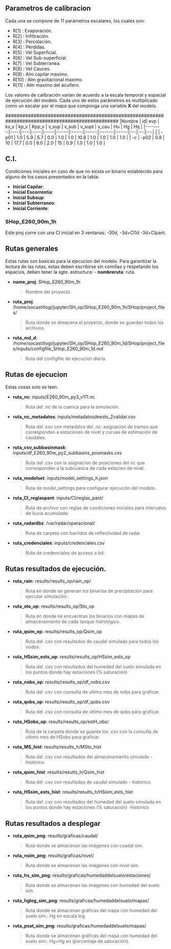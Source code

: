 ## Parametros de calibracion

Cada una se compone de 11 parámetros escalares, los cuales son:

- R[1] : Evaporación.
- R[2] : Infiltración.
- R[3] : Percolación.
- R[4] : Pérdidas.
- R[5] : Vel Superficial.
- R[6] : Vel Sub-superficial.
- R[7] : Vel Subterranea.
- R[8] : Vel Cauces.
- R[9] : Alm capilar maximo.
- R[10] : Alm gravitacional maximo.
- R[11] : Alm maximo del acuifero.

Los valores de calibración varían de acuerdo a la escala temporal y 
espacial de ejecución del modelo.  Cada uno de estos parámetros es 
multiplicado como un escalar por el mapa que componga una variable **X**
del modelo. 

################################################################################################
|Nombre | id| evp | ks_v | kp_v | Kpp_v | v_sup | v_sub | v_supt | v_cau | Hu | Hg | Hq |
|--------:|----:|:---:|:----:|:----:|:-----:|:-----:|:-----:|:------:|:-----:|:--:|:--:|:--:|
|    | -p01 | 1.0 | 5.9 | 5.7 | 0.0 | 1.0 | 1.0 | 10.8 | 1.0 | 1.0 | 1.0 | 1.0 |
| -c   | -p02 | 0.8 | 10 | 17.7 | 0.0 | 9.0 | 2.0 | 15 | 0.9 | 1.0 | 1.0 | 1.0 |



## C.I.

Condiciones iniciales en caso de que no exista un binario establecido
para alguno de los casos presentados en la tabla:

- **Inicial Capilar**:
- **Inicial Escorrentia**:
- **Inicial Subsup**:
- **Inicial Subterraneo**:
- **Inicial Corriente**:


### SHop_E260_90m_1h

Este proj corre con una CI inicial en 3 ventanas: -30d, -3d+CI1d -3d+CIpant.


## Rutas generales

Estas rutas son basicas para la ejecucion del modelo.
Para garantizar la lectura de las rutas, estas deben escribirse sin comillas y respetando
los espacios, deben tener la sgte. estructura: - **nombreruta**: ruta.

- **name_proj**: SHop_E260_90m_1h
    > Nombre del proyecto.
- **ruta_proj**: /home/socastillogi/jupyter/SH_op/SHop_E260_90m_1h/SHop/project_files/
    > Ruta donde se almacena el proyecto, donde se guardan todos los archivos.
- **ruta_md_d**: /home/socastillogi/jupyter/SH_op/SHop_E260_90m_1d/SHop/project_files/inputs/configfile_SHop_E260_90m_1d.md
    > Ruta del configfile de ejecucion diaria.

    
## Rutas de ejecucion

Estas cosas solo se leen.

- **ruta_nc**: inputs/E260_90m_py3_v111.nc
    > Ruta del .nc de la cuenca para la simulación.
- **ruta_nc_metadatos**: inputs/metadatosdeests_2validar.csv
    > Ruta del .csv con metadatos del .nc: asignacion de tramos que corresponden a estaciones de nivel y curvas de estimación de caudales.
- **ruta_csv_subbasinmask**: inputs/df_E260_90m_py2_subbasins_posmasks.csv
    > Ruta del .csv con la asignacion de posiciones del nc que corresponden a la subcuenca de cada estacion de nivel.
- **ruta_modelset**: inputs/model_settings_h.json
    > Ruta de model_settings para configurar ejecución del modelo.
- **ruta_CI_reglaspant**: inputs/CI/reglas_pant/
    > Ruta de archivo con reglas de condiciones iniciales para intervalos de lluvia acumulada.
- **ruta_radardbz**: /var/radar/operacional/
    > Ruta de carpeta con barridos de reflectividad de radar
- **ruta_credenciales**: inputs/credenciales.csv
    > Ruta de credenciales de acceso a bd.
   

## Rutas resultados de ejecución.

- **ruta_rain**: results/results_op/rain_op/
    > Ruta en donde se generan los binarios de precipitación para ejecutar simulación.
    
- **ruta_sto_op**: results/results_op/Sto_op
    > Ruta en donde se encuentran los binarios con mapas de almacenamiento de cada tanque hidrológico.
- **ruta_qsim_op**: results/results_op/Qsim_op
    > Ruta del .csv con resultados de caudal simulado para todos los nodos.
- **ruta_HSsim_ests_op**: results/results_op/HSsim_ests_op
    > Ruta del .csv con resultados del humedad del suelo simulada en los puntos donde hay estaciones (% saturación)
    
- **ruta_nobs_op**: results/results_op/df_nobs.csv
    > Ruta del .csv con consulta de ultimo mes de nobs para graficar.
- **ruta_qobs_op**: results/results_op/df_qobs.csv
    > Ruta del .csv con consulta de ultimo mes de qobs para graficar.
- **ruta_HSobs_op**: results/results_op/estH_obs/
    > Ruta de la carpeta donde se guarda los .csv con la consulta de ultimo mes de HSobs para graficar.
   
- **ruta_MS_hist**: results/results_h/MSto_hist
    > Ruta del .csv con resultados del almacenamiento simulado - histórico.
- **ruta_qsim_hist**: results/results_h/Qsim_hist
    > Ruta del .csv con resultados de caudal simulado - histórico.
- **ruta_HSsim_ests_hist**: results/results_h/HSsim_ests_hist
    > Ruta del .csv con resultados del humedad del suelo simulada en los puntos donde hay estaciones (% saturación) -histórico


## Rutas resultados a desplegar

- **ruta_qsim_png**: results/graficas/caudal/
    > Ruta donde se almacenan las imágenes con cuadal sim.
- **ruta_nsim_png**: results/graficas/nivel/
    > Ruta donde se almacenan las imágenes con nivel sim.
- **ruta_hs_sim_png**: results/graficas/humedaddelsuelo/estaciones/
    > Ruta donde se almacenan las imágenes con humedad del suelo sim.
- **ruta_hglog_sim_png**: results/graficas/humedaddelsuelo/mapas/
    > Ruta donde se almacenan gráficas del mapa con humedad del suelo sim.: Hg en escala log.
- **ruta_psat_sim_png**: results/graficas/humedaddelsuelo/mapas/
    > Ruta donde se almacenan gráficas del mapa con humedad del suelo sim.: Hg+Hg en (porcentaje de saturación).
    
    
<!-- > **ruta_nsim_op**: /media/nicolas/maso/Soraya/SHOp_files/SHop_SM_E260_90m_1h/results_op/Nsim_op
> **ruta_qsim_ns_hist**: /media/nicolas/maso/Soraya/SHOp_files/SHop_SM_E260_90m_1h/results_H/performance/Qsim_NS_hist
    > Ruta del .csv con resultados del desempeno del modelo - histórico. Criterio: Nash-Sutcliffe.
> **ruta_qsim_kge_hist**: /media/nicolas/maso/Soraya/SHOp_files/SHop_SM_E260_90m_1h/results_H/performance/Qsim_KGE_hist
    > Ruta del .csv con resultados del desempeno del modelo - histórico. Criterio: Kling-Gupta.
> **ruta_nsim_ns_cco_hist**: /media/nicolas/maso/Soraya/SHOp_files/SHop_SM_E260_90m_1h/results_H/performance/Nsim_NS_cco_hist
    > Ruta del .csv con resultados del desempeno del modelo - N - histórico. Criterio: Nash-Sutcliffe.
> **ruta_nsim_kge_cco_hist**: /media/nicolas/maso/Soraya/SHOp_files/SHop_SM_E260_90m_1h/results_H/performance/Nsim_KGE_cco_hist
    > Ruta del .csv con resultados del desempeno del modelo - histórico. Criterio: Kling-Gupta.  
> **ruta_performance_op**: /media/nicolas/maso/Soraya/SHOp_files/SHop_SM_E260_90m_1h/results_op/performance/
    > Ruta en donde se guarda resumen de desempeno operacional
> **ruta_performance_hist**: /media/nicolas/maso/Soraya/SHOp_files/SHop_SM_E260_90m_1h/results_H/performance/
    > Ruta del .csv con resultados del desempeno del modeloo - histórico. Se usa para escribir resumenes de par escogidas por cada criterio para cada estacion para cada paso de tiempo. -->

